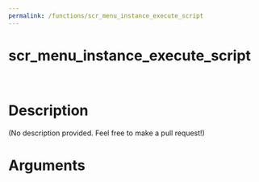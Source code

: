 ```yaml
---
permalink: /functions/scr_menu_instance_execute_script
---
```

# scr_menu_instance_execute_script  
&nbsp;  
# Description  
(No description provided. Feel free to make a pull request!) 
&nbsp;  
# Arguments


